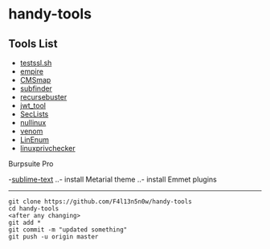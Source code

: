 # handy-tools

## Tools List

- [testssl.sh][0]
- [empire][1]
- [CMSmap][2]
- [subfinder][3]
- [recursebuster][4]
- [jwt_tool][5]
- [SecLists][6]
- [nullinux][7]
- [venom][8]
- [LinEnum][9]
- [linuxprivchecker][10]


Burpsuite Pro

-[sublime-text][sublime]
..- install Metarial theme
..- install Emmet plugins

[0]: https://testssl.sh/
[1]: https://github.com/EmpireProject/Empire
[2]: https://github.com/Dionach/CMSmap
[3]: https://github.com/subfinder/subfinder#direct-installation
[4]: https://github.com/C-Sto/recursebuster
[5]: https://github.com/ticarpi/jwt_tool
[6]: https://github.com/danielmiessler/SecLists
[7]: https://github.com/m8r0wn/nullinux
[8]: https://github.com/r00t-3xp10it/venom
[9]: https://github.com/rebootuser/LinEnum
[10]: https://github.com/sleventyeleven/linuxprivchecker

[sublime]: https://www.sublimetext.com/3

---
```
git clone https://github.com/F4l13n5n0w/handy-tools
cd handy-tools
<after any changing>
git add *
git commit -m "updated something"
git push -u origin master
```

